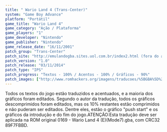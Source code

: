 ```yaml
---
title: " Wario Land 4 (Trans-Center)"
system: "Game Boy Advance"
platform: "Portátil"
game_title: "Wario Land 4"
game_category: "Ação / Plataforma"
game_players: "1"
game_developer: "Nintendo"
game_publisher: "Nintendo"
game_release_date: "16/11/2001"
patch_group: "Trans-Center"
patch_site: "http://emulandogba.sites.uol.com.br/index2.html (fora do ar)"
patch_version: "1.0"
patch_release: "03/11/2014"
patch_type: "IPS"
patch_progress: "Textos - 100% / Acentos - 100% / Gráficos - 90%"
patch_images: ["http://www.romhackers.org/imagens/traducoes/%5BGBA%5D%20Wario%20Land%204%20-%20Trans-Center%20-%201.png","http://www.romhackers.org/imagens/traducoes/%5BGBA%5D%20Wario%20Land%204%20-%20Trans-Center%20-%202.png","http://www.romhackers.org/imagens/traducoes/%5BGBA%5D%20Wario%20Land%204%20-%20Trans-Center%20-%203.png"]
---
```

Todos os textos do jogo estão traduzidos e acentuados, e a maioria dos gráficos foram editados. Segundo o autor da tradução, todos os gráficos descomprimidos foram editados, mas os 10% restantes estão comprimidos e não puderam ser editados. Dentre eles, estão o gráfico "push start" e os gráficos da introdução e do fim do jogo.ATENÇÃO:Esta tradução deve ser aplicada na ROM original 0169 - Wario Land 4 (E)(Mode7).gba, com CRC32 89F7FBBD.